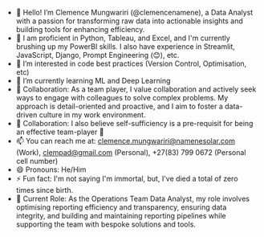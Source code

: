 - 👋 Hello! I’m Clemence Mungwariri (@clemencenamene), a Data Analyst with a passion for transforming raw data into actionable insights and building tools for enhancing efficiency.
- 🧰 I am proficient in Python, Tableau, and Excel, and I'm currently brushing up my PowerBI skills. I also have experience in Streamlit, JavaScript, Django, Prompt Engineering (😊), etc.
- 👀 I’m interested in code best practices (Version Control, Optimisation, etc)
- 🌱 I’m currently learning ML and Deep Learning
- 🤝 Collaboration: As a team player, I value collaboration and actively seek ways to engage with colleagues to solve complex problems. My approach is detail-oriented and proactive, and I aim to foster a data-driven culture in my work environment.
- 🤝 Collaboration: I also believe self-sufficiency is a pre-requisit for being an effective team-player 👀
- 📫 You can reach me at: clemence.mungwariri@namenesolar.com (Work), clempad@gmail.com (Personal), +27(83) 799 0672 (Personal cell number)
- 😄 Pronouns: He/Him
- ⚡ Fun fact: I'm not saying I'm immortal, but, I've died a total of zero times since birth.
- 💼 Current Role: As the Operations Team Data Analyst, my role involves optimising reporting efficiency and transparency, ensuring data integrity, and building and maintaining reporting pipelines while supporting the team with bespoke solutions and tools.
<!---
clemencenamene/clemencenamene is a ✨ special ✨ repository because its `README.md` (this file) appears on your GitHub profile.
You can click the Preview link to take a look at your changes.
--->
